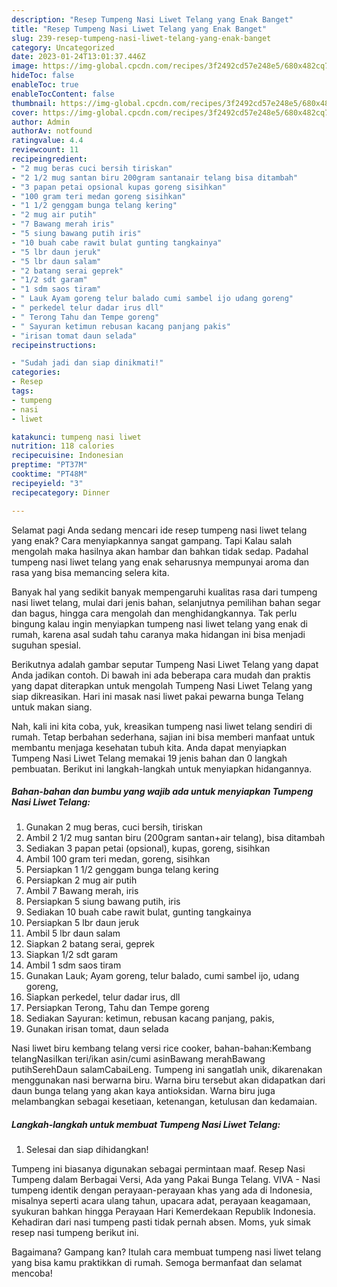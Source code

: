 ```yaml
---
description: "Resep Tumpeng Nasi Liwet Telang yang Enak Banget"
title: "Resep Tumpeng Nasi Liwet Telang yang Enak Banget"
slug: 239-resep-tumpeng-nasi-liwet-telang-yang-enak-banget
category: Uncategorized
date: 2023-01-24T13:01:37.446Z
image: https://img-global.cpcdn.com/recipes/3f2492cd57e248e5/680x482cq70/tumpeng-nasi-liwet-telang-foto-resep-utama.jpg
hideToc: false
enableToc: true
enableTocContent: false
thumbnail: https://img-global.cpcdn.com/recipes/3f2492cd57e248e5/680x482cq70/tumpeng-nasi-liwet-telang-foto-resep-utama.jpg
cover: https://img-global.cpcdn.com/recipes/3f2492cd57e248e5/680x482cq70/tumpeng-nasi-liwet-telang-foto-resep-utama.jpg
author: Admin
authorAv: notfound
ratingvalue: 4.4
reviewcount: 11
recipeingredient:
- "2 mug beras cuci bersih tiriskan"
- "2 1/2 mug santan biru 200gram santanair telang bisa ditambah"
- "3 papan petai opsional kupas goreng sisihkan"
- "100 gram teri medan goreng sisihkan"
- "1 1/2 genggam bunga telang kering"
- "2 mug air putih"
- "7 Bawang merah iris"
- "5 siung bawang putih iris"
- "10 buah cabe rawit bulat gunting tangkainya"
- "5 lbr daun jeruk"
- "5 lbr daun salam"
- "2 batang serai geprek"
- "1/2 sdt garam"
- "1 sdm saos tiram"
- " Lauk Ayam goreng telur balado cumi sambel ijo udang goreng"
- " perkedel telur dadar irus dll"
- " Terong Tahu dan Tempe goreng"
- " Sayuran ketimun rebusan kacang panjang pakis"
- "irisan tomat daun selada"
recipeinstructions:

- "Sudah jadi dan siap dinikmati!"
categories:
- Resep
tags:
- tumpeng
- nasi
- liwet

katakunci: tumpeng nasi liwet 
nutrition: 118 calories
recipecuisine: Indonesian
preptime: "PT37M"
cooktime: "PT48M"
recipeyield: "3"
recipecategory: Dinner

---
```



Selamat pagi Anda sedang mencari ide resep tumpeng nasi liwet telang yang enak? Cara menyiapkannya sangat gampang. Tapi Kalau salah mengolah maka hasilnya akan hambar dan bahkan tidak sedap. Padahal tumpeng nasi liwet telang yang enak seharusnya mempunyai aroma dan rasa yang bisa memancing selera kita.


Banyak hal yang sedikit banyak mempengaruhi kualitas rasa dari tumpeng nasi liwet telang, mulai dari jenis bahan, selanjutnya pemilihan bahan segar dan bagus, hingga cara mengolah dan menghidangkannya. Tak perlu bingung kalau ingin menyiapkan tumpeng nasi liwet telang yang enak di rumah, karena asal sudah tahu caranya maka hidangan ini bisa menjadi suguhan spesial.

Berikutnya adalah gambar seputar Tumpeng Nasi Liwet Telang yang dapat Anda jadikan contoh. Di bawah ini ada beberapa cara mudah dan praktis yang dapat diterapkan untuk mengolah Tumpeng Nasi Liwet Telang yang siap dikreasikan. Hari ini masak nasi liwet pakai pewarna bunga Telang untuk makan siang.


Nah, kali ini kita coba, yuk, kreasikan tumpeng nasi liwet telang sendiri di rumah. Tetap berbahan sederhana, sajian ini bisa memberi manfaat untuk membantu menjaga kesehatan tubuh kita. Anda dapat menyiapkan Tumpeng Nasi Liwet Telang memakai 19 jenis bahan dan 0 langkah pembuatan. Berikut ini langkah-langkah untuk menyiapkan hidangannya.

<!--inarticleads1-->

##### Bahan-bahan dan bumbu yang wajib ada untuk menyiapkan Tumpeng Nasi Liwet Telang:

1. Gunakan 2 mug beras, cuci bersih, tiriskan
1. Ambil 2 1/2 mug santan biru (200gram santan+air telang), bisa ditambah
1. Sediakan 3 papan petai (opsional), kupas, goreng, sisihkan
1. Ambil 100 gram teri medan, goreng, sisihkan
1. Persiapkan 1 1/2 genggam bunga telang kering
1. Persiapkan 2 mug air putih
1. Ambil 7 Bawang merah, iris
1. Persiapkan 5 siung bawang putih, iris
1. Sediakan 10 buah cabe rawit bulat, gunting tangkainya
1. Persiapkan 5 lbr daun jeruk
1. Ambil 5 lbr daun salam
1. Siapkan 2 batang serai, geprek
1. Siapkan 1/2 sdt garam
1. Ambil 1 sdm saos tiram
1. Gunakan  Lauk; Ayam goreng, telur balado, cumi sambel ijo, udang goreng,
1. Siapkan  perkedel, telur dadar irus, dll
1. Persiapkan  Terong, Tahu dan Tempe goreng
1. Sediakan  Sayuran: ketimun, rebusan kacang panjang, pakis,
1. Gunakan irisan tomat, daun selada


Nasi liwet biru kembang telang versi rice cooker, bahan-bahan:Kembang telangNasiIkan teri/ikan asin/cumi asinBawang merahBawang putihSerehDaun salamCabaiLeng. Tumpeng ini sangatlah unik, dikarenakan menggunakan nasi berwarna biru. Warna biru tersebut akan didapatkan dari daun bunga telang yang akan kaya antioksidan. Warna biru juga melambangkan sebagai kesetiaan, ketenangan, ketulusan dan kedamaian. 

<!--inarticleads2-->

##### Langkah-langkah untuk membuat Tumpeng Nasi Liwet Telang:


1. Selesai dan siap dihidangkan!

Tumpeng ini biasanya digunakan sebagai permintaan maaf. Resep Nasi Tumpeng dalam Berbagai Versi, Ada yang Pakai Bunga Telang. VIVA - Nasi tumpeng identik dengan perayaan-perayaan khas yang ada di Indonesia, misalnya seperti acara ulang tahun, upacara adat, perayaan keagamaan, syukuran bahkan hingga Perayaan Hari Kemerdekaan Republik Indonesia. Kehadiran dari nasi tumpeng pasti tidak pernah absen. Moms, yuk simak resep nasi tumpeng berikut ini. 

Bagaimana? Gampang kan? Itulah cara membuat tumpeng nasi liwet telang yang bisa kamu praktikkan di rumah. Semoga bermanfaat dan selamat mencoba!
